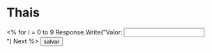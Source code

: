 # Thais
<html>
	<head>
		<script> </script>
		<meta charset = "utf-8">
	</head>
	<body>
		<form id ="asp.asp" action="asp.asp" method="POST">
			<%
				for i = 0 to 9
					Response.Write("Valor: <input type=""text"" name=" & i & "><br>")
				Next
			%>
			<button type="submit"> salvar </button>
		</form>
	</body>
</html>
